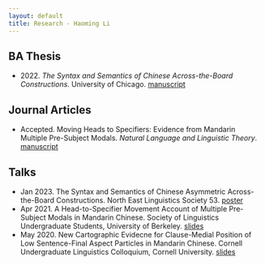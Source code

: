 ```yaml
---
layout: default
title: Research - Haoming Li
---
```

## BA Thesis
- 2022\. *The Syntax and Semantics of Chinese Across-the-Board Constructions*. University of Chicago. [manuscript](/files/ba_thesis.pdf)

## Journal Articles
  - Accepted. Moving Heads to Specifiers: Evidence from Mandarin Multiple Pre-Subject Modals. *Natural Language and Linguistic Theory*. [manuscript](/files/NLLT21.pdf)

## Talks
  - Jan 2023. The Syntax and Semantics of Chinese Asymmetric Across-the-Board Constructions. North East Linguistics Society 53. [poster](/files/nels_atb_poster.pdf)
- Apr 2021. A Head-to-Specifier Movement Account of Multiple Pre-Subject Modals in Mandarin Chinese. Society of Linguistics Undergraduate Students, University of Berkeley. [slides](/files/slides_for_calslugs.pdf)
- May 2020. New Cartographic Evidecne for Clause-Medial Position of Low Sentence-Final Aspect Particles in Mandarin Chinese. Cornell Undergraduate Linguistics Colloquium, Cornell University.  [slides](/files/slides_for_culc14.pdf)

